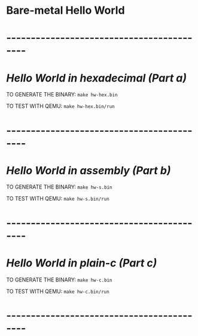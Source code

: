 # Bare-metal Hello World
# ------------------------------------------
# _Hello World in hexadecimal (Part a)_

TO GENERATE THE BINARY:
`make hw-hex.bin`

TO TEST WITH QEMU:
`make hw-hex.bin/run`
# ------------------------------------------

# _Hello World in assembly (Part b)_

TO GENERATE THE BINARY:
`make hw-s.bin`

TO TEST WITH QEMU:
`make hw-s.bin/run`
# ------------------------------------------

# _Hello World in plain-c (Part c)_

TO GENERATE THE BINARY:
`make hw-c.bin`

TO TEST WITH QEMU:
`make hw-c.bin/run`
# ------------------------------------------